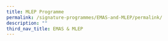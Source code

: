 ```yaml
---
title: MLEP Programme
permalink: /signature-programmes/EMAS-and-MLEP/permalink/
description: ""
third_nav_title: EMAS & MLEP
---
```

